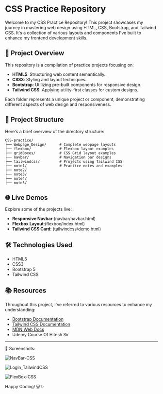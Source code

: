 # CSS Practice Repository

Welcome to my CSS Practice Repository! This project showcases my journey in mastering web design using HTML, CSS, Bootstrap,
and Tailwind CSS. It's a collection of various layouts and components I've built to enhance my frontend development skills.

## 🚀 Project Overview

This repository is a compilation of practice projects focusing on:

* **HTML5**: Structuring web content semantically.
* **CSS3**: Styling and layout techniques.
* **Bootstrap**: Utilizing pre-built components for responsive design.
* **Tailwind CSS**: Applying utility-first classes for custom designs.

Each folder represents a unique project or component, demonstrating different aspects of web design and responsiveness.

## 📁 Project Structure

Here's a brief overview of the directory structure:

```
CSS-practice/
├── Webpage_Design/      # Complete webpage layouts
├── flexbox/             # Flexbox layout examples
├── gridBoxes/           # CSS Grid layout examples
├── navbar/              # Navigation bar designs
├── tailwindcss/         # Projects using Tailwind CSS
├── note1/               # Practice notes and examples
├── note2/
├── note3/
├── note4/
├── note5/
```

## 🌐 Live Demos

Explore some of the projects live:

* **Responsive Navbar**:(navbar/navbar.html)
* **Flexbox Layout**:(flexbox/index.html)
* **Tailwind CSS Card**: (tailwindcss/demo.html)



## 🛠️ Technologies Used

* HTML5
* CSS3
* Bootstrap 5
* Tailwind CSS

## 📚 Resources

Throughout this project, I've referred to various resources to enhance my understanding:

* [Bootstrap Documentation](https://getbootstrap.com/docs/)
* [Tailwind CSS Documentation](https://tailwindcss.com/docs)
* [MDN Web Docs](https://developer.mozilla.org/)
* Udemy Course Of Hitesh Sir

---
📸 Screenshots:


![NavBar-CSS](https://github.com/user-attachments/assets/0d4bd7b8-3ef6-48b1-8b34-748cc58e67a6)

![Login_TailwindCSS](https://github.com/user-attachments/assets/042161a7-063d-417f-951f-8c28468bc93f)

![FlexBox-CSS](https://github.com/user-attachments/assets/196151b2-940f-41b0-816a-4d22764b3779)




          
Happy Coding! 💻✨
